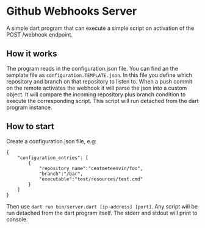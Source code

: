 # Github Webhooks Server
A simple dart program that can execute a simple script on activation of the POST /webhook endpoint.

## How it works
The program reads in the configuration.json file. You can find an the template file as `configuration.TEMPLATE.json`.
In this file you define which repository and branch on that repository to listen to. When a push commit on the remote activates the webhook it will parse the json into a custom object.
It will compare the incoming repository plus branch condition to execute the corresponding script. This script will run detached from the dart program instance.

## How to start
Create a configuration.json file, e.g:
```
{
    "configuration_entries": [
        {
            "repository_name":"centmeteenvin/foo",
            "branch":"/bar",
            "executable":"test/resources/test.cmd"
        }
    ]
}
```
Then use `dart run bin/server.dart [ip-address] [port]`.
Any script will be run detached from the dart program itself. The stderr and stdout will print to console.
